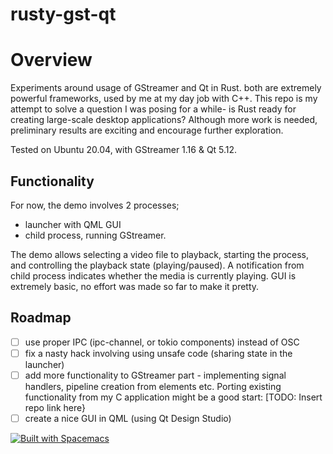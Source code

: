 # rusty-gst-qt

# Overview

Experiments around usage of GStreamer and Qt in Rust. both are extremely powerful frameworks, used by me at my day job with C++.
This repo is my attempt to solve a question I was posing for a while- is Rust ready for creating large-scale desktop applications? Although more work is needed, preliminary results are exciting and encourage further exploration.


Tested on Ubuntu 20.04, with GStreamer 1.16 & Qt 5.12.

## Functionality 
For now, the demo involves 2 processes;
- launcher with QML GUI
- child process, running GStreamer.

The demo allows selecting a video file to playback, starting the process, and controlling the playback state (playing/paused). A notification from child process indicates whether the media is currently playing. 
GUI is extremely basic, no effort was made so far to make it pretty. 

## Roadmap
- [ ] use proper IPC (ipc-channel, or tokio components) instead of OSC
- [ ] fix a nasty hack involving using unsafe code (sharing state in the launcher)
- [ ] add more functionality to GStreamer part - implementing signal handlers, pipeline creation from elements etc. Porting existing functionality from my C application might be a good start: [TODO: Insert repo link here}
- [ ] create a nice GUI in QML (using Qt Design Studio)

[![Built with Spacemacs](https://cdn.rawgit.com/syl20bnr/spacemacs/442d025779da2f62fc86c2082703697714db6514/assets/spacemacs-badge.svg)](http://spacemacs.org)
